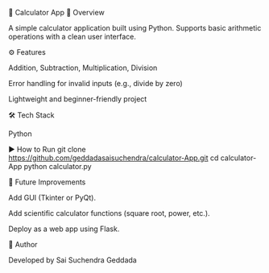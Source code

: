 🧮 Calculator App
🚀 Overview

A simple calculator application built using Python.
Supports basic arithmetic operations with a clean user interface.

⚙️ Features

Addition, Subtraction, Multiplication, Division

Error handling for invalid inputs (e.g., divide by zero)

Lightweight and beginner-friendly project

🛠️ Tech Stack

Python

▶️ How to Run
git clone https://github.com/geddadasaisuchendra/calculator-App.git
cd calculator-App
python calculator.py

🎯 Future Improvements

Add GUI (Tkinter or PyQt).

Add scientific calculator functions (square root, power, etc.).

Deploy as a web app using Flask.

👤 Author

Developed by Sai Suchendra Geddada
